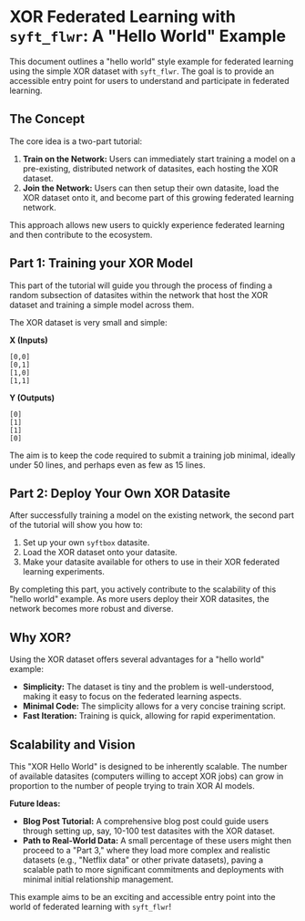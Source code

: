# XOR Federated Learning with `syft_flwr`: A "Hello World" Example

This document outlines a "hello world" style example for federated learning using the simple XOR dataset with `syft_flwr`. The goal is to provide an accessible entry point for users to understand and participate in federated learning.

## The Concept

The core idea is a two-part tutorial:

1.  **Train on the Network:** Users can immediately start training a model on a pre-existing, distributed network of datasites, each hosting the XOR dataset.
2.  **Join the Network:** Users can then setup their own datasite, load the XOR dataset onto it, and become part of this growing federated learning network.

This approach allows new users to quickly experience federated learning and then contribute to the ecosystem.

## Part 1: Training your XOR Model

This part of the tutorial will guide you through the process of finding a random subsection of datasites within the network that host the XOR dataset and training a simple model across them.

The XOR dataset is very small and simple:

**X (Inputs)**
```
[0,0]
[0,1]
[1,0]
[1,1]
```

**Y (Outputs)**
```
[0]
[1]
[1]
[0]
```

The aim is to keep the code required to submit a training job minimal, ideally under 50 lines, and perhaps even as few as 15 lines.

## Part 2: Deploy Your Own XOR Datasite

After successfully training a model on the existing network, the second part of the tutorial will show you how to:

1.  Set up your own `syftbox` datasite.
2.  Load the XOR dataset onto your datasite.
3.  Make your datasite available for others to use in their XOR federated learning experiments.

By completing this part, you actively contribute to the scalability of this "hello world" example. As more users deploy their XOR datasites, the network becomes more robust and diverse.

## Why XOR?

Using the XOR dataset offers several advantages for a "hello world" example:

*   **Simplicity:** The dataset is tiny and the problem is well-understood, making it easy to focus on the federated learning aspects.
*   **Minimal Code:** The simplicity allows for a very concise training script.
*   **Fast Iteration:** Training is quick, allowing for rapid experimentation.

## Scalability and Vision

This "XOR Hello World" is designed to be inherently scalable. The number of available datasites (computers willing to accept XOR jobs) can grow in proportion to the number of people trying to train XOR AI models.

**Future Ideas:**

*   **Blog Post Tutorial:** A comprehensive blog post could guide users through setting up, say, 10-100 test datasites with the XOR dataset.
*   **Path to Real-World Data:** A small percentage of these users might then proceed to a "Part 3," where they load more complex and realistic datasets (e.g., "Netflix data" or other private datasets), paving a scalable path to more significant commitments and deployments with minimal initial relationship management.

This example aims to be an exciting and accessible entry point into the world of federated learning with `syft_flwr`!